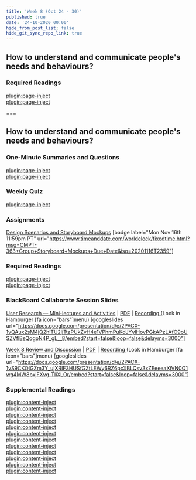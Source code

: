 ```yaml
---
title: 'Week 8 (Oct 24 - 30)'
published: true
date: '24-10-2020 00:00'
hide_from_post_list: false
hide_git_sync_repo_link: true
---
```


## How to understand and communicate people's needs and behaviours?

### Required Readings  
[plugin:page-inject](../../weekly-readings/week-08-1?template=partials/embedlycardlinkonly)  
[plugin:page-inject](../../weekly-readings/week-08-2?template=partials/embedlycardlinkonly)  

===

## **How to understand and communicate people's needs and behaviours?**

### One-Minute Summaries and Questions  
[plugin:page-inject](../../lms-assignments/one-minute-summaries/week-08-1)  
[plugin:page-inject](../../lms-assignments/one-minute-summaries/week-08-2)  

### Weekly Quiz
[plugin:page-inject](../../lms-assignments/weekly-review-quizzes/week-08)  

### Assignments
[Design Scenarios and Storyboard Mockups](https://canvas.sfu.ca/courses/56304/assignments/504173) [badge label="Mon Nov 16th 11:59pm PT" url="https://www.timeanddate.com/worldclock/fixedtime.html?msg=CMPT-363+Group+Storyboard+Mockups+Due+Date&iso=20201116T2359"]  

### Required Readings  
[plugin:page-inject](../../weekly-readings/week-08-1?template=partials/embedlycardlinkonly)  
[plugin:page-inject](../../weekly-readings/week-08-2?template=partials/embedlycardlinkonly)  

### BlackBoard Collaborate Session Slides
[User Research — Mini-lectures and Activities](https://docs.google.com/presentation/d/e/2PACX-1vQAux2sM4jQ2hiTU2ljTtzPUkZyH4e1VPhmPuKdJYylHovPGkAPzLAfO9oUSZVflBsQogpN4P_gL__8/pub?start=false&loop=false&delayms=3000)  | [PDF](https://canvas.sfu.ca/courses/56304/files/folder/Downloads/Slides%20PDFs/Mini-Lectures%20and%20Activities/Week-08) | [Recording ](https://canvas.sfu.ca/courses/56304/external_tools/3544) (Look in Hamburger [fa icon="bars"]menu)
[googleslides url="https://docs.google.com/presentation/d/e/2PACX-1vQAux2sM4jQ2hiTU2ljTtzPUkZyH4e1VPhmPuKdJYylHovPGkAPzLAfO9oUSZVflBsQogpN4P_gL__8/embed?start=false&loop=false&delayms=3000"]

[Week 8 Review and Discussion](https://docs.google.com/presentation/d/e/2PACX-1vS9CKOIGZm3Y_ujXRIF3HUSfGZtLEWy6RZ6pcXBLQsv3xZEeeeaXjVN0O1wg4MW8pxjFXvg-TIiXLOr/pub?start=false&loop=false&delayms=3000)  | [PDF](https://canvas.sfu.ca/courses/56304/files/folder/Downloads/Slides%20PDFs/Review%20and%20Discussion/Week-08) | [Recording ](https://canvas.sfu.ca/courses/56304/external_tools/3544) (Look in Hamburger [fa icon="bars"]menu)
[googleslides url="https://docs.google.com/presentation/d/e/2PACX-1vS9CKOIGZm3Y_ujXRIF3HUSfGZtLEWy6RZ6pcXBLQsv3xZEeeeaXjVN0O1wg4MW8pxjFXvg-TIiXLOr/embed?start=false&loop=false&delayms=3000"]

### Supplemental Readings  
[plugin:content-inject](../../ux-techniques-guide/how-to-understand-and-communicate-peoples-needs-and-behaviors/contextual-inquiry)  
[plugin:content-inject](../../ux-techniques-guide/how-to-understand-and-communicate-peoples-needs-and-behaviors/discovery-research)  
[plugin:content-inject](../../ux-techniques-guide/how-to-understand-and-communicate-peoples-needs-and-behaviors/empathy-maps)  
[plugin:content-inject](../../ux-techniques-guide/how-to-understand-and-communicate-peoples-needs-and-behaviors/five-whys)  
[plugin:content-inject](../../ux-techniques-guide/how-to-understand-and-communicate-peoples-needs-and-behaviors/interviews)  
[plugin:content-inject](../../ux-techniques-guide/how-to-understand-and-communicate-peoples-needs-and-behaviors/job-stories)  
[plugin:content-inject](../../ux-techniques-guide/how-to-understand-and-communicate-peoples-needs-and-behaviors/personas)  
[plugin:content-inject](../../ux-techniques-guide/how-to-understand-and-communicate-peoples-needs-and-behaviors/problem-framing)  
[plugin:content-inject](../../ux-techniques-guide/how-to-understand-and-communicate-peoples-needs-and-behaviors/task-analysis)  
[plugin:content-inject](../../ux-techniques-guide/how-to-understand-and-communicate-peoples-needs-and-behaviors/user-research)  
[plugin:content-inject](../../ux-techniques-guide/how-to-understand-and-communicate-peoples-needs-and-behaviors/user-research-analysis)  
[plugin:content-inject](../../ux-techniques-guide/how-to-understand-and-communicate-peoples-needs-and-behaviors/user-research-remote)  
